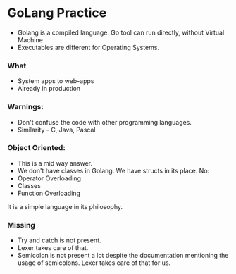 # GoLang Practice

- Golang is a compiled language. Go tool can run directly, without Virtual Machine
- Executables are different for Operating Systems.

### What
- System apps to web-apps 
- Already in production

### Warnings:
- Don't confuse the code with other programming languages. 
- Similarity - C, Java, Pascal 

### Object Oriented:
- This is a mid way answer.
- We don't have classes in Golang. We have structs in its place. 
No: 
- Operator Overloading
- Classes
- Function Overloading

It is a simple language in its philosophy.

### Missing
- Try and catch is not present.
- Lexer takes care of that. 
- Semicolon is not present a lot despite the documentation mentioning the usage of semicolons. Lexer takes care of that for us. 